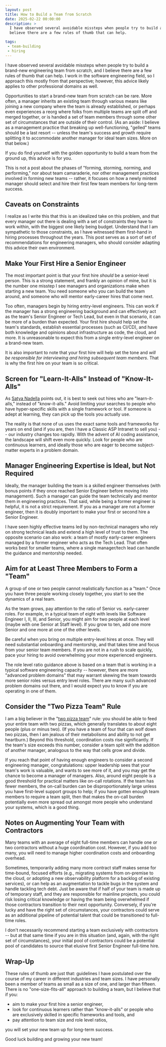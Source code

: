 ```yaml
---
layout: post
title: How to Build a Team from Scratch
date: 2025-02-22 00:00:00
description: >
  I have observed several avoidable missteps when people try to build a brand-new engineering team from scratch, and I
  believe there are a few rules of thumb that can help.

tags:
 - team-building
 - hiring
---
```


I have observed several avoidable missteps when people try to build a brand-new engineering team from scratch, and I
believe there are a few rules of thumb that can help. I work in the software engineering field, so I approach this
mostly from that perspective; however, this advice likely applies to other professional domains as well.

Opportunities to start a brand-new team from scratch can be rare. More often, a manager inherits an existing team
through various means like joining a new company where the team is already established, or perhaps even experiences a
reorg where folks from multiple teams are split off and merged together, or is handed a set of team members through some
other set of circumstances that are outside of their control. (As an aside: I believe as a management practice that
breaking up well-functioning, "gelled" teams should be a last resort -- unless the team's success and growth require
splitting it to accommodate another manager for ideal team sizes. More on that below.)

If you do find yourself with the golden opportunity to build a team from the ground up, this advice is for you.

This is not a post about the phases of "forming, storming, norming, and performing," nor about team camaraderie, nor
other management practices involved in forming new teams -- rather, it focuses on how a newly minted manager should
select and hire their first few team members for long-term success.

## Caveats on Constraints

I realize as I write this that this is an idealized take on this problem, and that every manager out there is dealing
with a set of constraints they have to work within, with the biggest one likely being budget. Understand that I am
sympathetic to those constraints, as I have witnessed them first-hand in hiring processes throughout the years. This
post serves as a sort of set of recommendations for engineering managers, who should consider adapting this advice their
own environment.

## Make Your First Hire a Senior Engineer

The most important point is that your first hire _should_ be a senior-level person. This is a strong statement, and frankly
an opinion of mine, but it is the number one misstep I see managers and organizations make when starting a new team. You
need someone who you can build the team around, and someone who will mentor early-career hires that come next.

Too often, managers begin by hiring entry-level engineers. This can work if the manager has a strong engineering
background and can effectively act as the team's Senior Engineer or Tech Lead, but even in that scenario, it can be more
of a burden than expected. Your first hire should help set the team's standards, establish essential processes (such as
CI/CD), and have both knowledge and opinions about infrastructure as code, the cloud, and more. It is unreasonable to
expect this from a single entry-level engineer on a brand-new team.

It is also important to note that your first hire will help set the tone and _will be responsible for interviewing and
hiring subsequent team members_. That is why the first hire on your team is so critical.

## Screen for "Learn-It-Alls" Instead of "Know-It-Alls"

As
[Satya Nadella](https://nextbigideaclub.com/magazine/conversation-microsofts-ceo-on-the-power-of-being-a-learn-it-all/17851/)
points out, it is best to seek out hires who are "learn-it-alls," instead of "know-it-alls." Avoid limiting your
searches to people who have hyper-specific skills with a single framework or tool. If someone is adept at learning, they
can pick up the tools you actually use.

The reality is that none of us uses the exact same tools and frameworks for years on end (and if you are, then I have a
Classic ASP Intranet to sell you) -- our industry changes too rapidly. With the advent of AI coding assistance, the
landscape will shift even more quickly. Look for people who are continuous learners, and ideally those who are eager to
become subject-matter experts in a problem domain.

## Manager Engineering Expertise is Ideal, but Not Required

Ideally, the manager building the team is a skilled engineer themselves (with bonus points if they once reached Senior
Engineer before moving into management). Such a manager can guide the team technically and mentor them in engineering
practices. That said, while being a former engineer is helpful, it is not a strict requirement. If you as a manager are
not a former engineer, then it is doubly important to make your first or second hire a Senior Engineer.

I have seen highly effective teams led by non-technical managers who rely on strong technical leads and extend a high
level of trust to them. The opposite scenario can also work: a team of mostly early-career engineers managed by a former
engineer who acts as the Tech Lead. That often works best for smaller teams, where a single manager/tech lead can handle
the guidance and mentorship needed.

## Aim for at Least Three Members to Form a "Team"

A group of one or two people cannot realistically function as a "team." Once you have three people working closely
together, you start to see the dynamics of a real team.

As the team grows, pay attention to the ratio of Senior vs. early-career roles. For example, in a typical team of eight
with levels like Software Engineer I, II, III, and Senior, you might aim for two people at each level (maybe with one
Senior at Staff level). If you grow to ten, add one more Senior and one more at one of the other levels.

Be careful when you bring on multiple entry-level hires at once. They will need substantial onboarding and mentorship,
and that takes time and focus from your senior team members. If you are not in a rush to scale quickly, pace your hiring
to avoid overwhelming your more experienced engineers.

The role level ratio guidance above is based on a team that is working in a typical software engineering capacity --
however, there are more "advanced problem domains" that may warrant skewing the team towards more senior roles versus
entry level roles. There are many such advanced problem domains out there, and I would expect you to know if you are
operating in one of them.

## Consider the "Two Pizza Team" Rule

I am a big believer in the "[two pizza team](https://aws.amazon.com/executive-insights/content/amazon-two-pizza-team/)"
rule: you should be able to feed your entire team with two pizzas, which generally translates to about eight people
(plus or minus two). (If you have a team of four that can wolf down two pizzas, then I am jealous of their metabolisms
and ability to not get heartburn.) Beyond this threshold, coordination costs rise significantly. If the team's size
exceeds this number, consider a team split with the addition of another manager, analogous to the way that cells grow
and divide.

If you reach that point of having enough engineers to consider a second engineering manager, congratulations: upper
leadership sees that your team's work is valuable, and wants to see more of it, and you may get the chance to become a
manager of managers. Also, around eight people is a good threshold for practical matters like on-call rotations. If the
team has fewer members, the on-call burden can be disproportionately large unless you have first-level support groups to
help; if you have gotten enough team members to require a team split, then that makes the on-call burden potentially
even more spread out amongst more people who understand your systems, which is a good thing.

## Notes on Augmenting Your Team with Contractors

Many teams with an average of eight full-time members can handle one or two contractors without a huge coordination
cost. However, if you add too many, you will need to manage higher coordination costs and onboarding overhead.

Sometimes, temporarily adding many more contract staff makes sense for time-bound, focused efforts (e.g., migrating
systems from on-premise to the cloud, or adopting a new observability platform for a backlog of existing services), or
can help as an augmentation to tackle bugs in the system and handle tackling tech debt. Just be aware that if half of
your team is made up of temporary staff, and they are responsible for mainline projects, you could risk losing critical
knowledge or having the team being overwhelmed if those contractors transition to their next opportunity. Conversely, if
you're lucky and have the right set of circumstances, your contractors could serve as an additional pipeline of
potential talent that could be transitioned to full-time roles.

I don't necessarily recommend starting a team exclusively with contractors -- but at that same time if you are in this
situation (and, again, with the right set of circumstances), your initial pool of contractors could be a potential pool
of candidates to source that elusive first Senior Engineer full-time hire.

## Wrap-Up

These rules of thumb are just that: guidelines I have postulated over the course of my career in different industries and
team sizes. I have personally been a member of teams as small as a size of one, and larger than fifteen. There is no
"one-size-fits-all" approach to building a team, but I believe that if you:

* aim to make your first hire a senior engineer,
* look for continuous learners rather than "know-it-alls" or people who are exclusively skilled in specific frameworks
  and tools, and
* pay attention to team size and role level ratios,

you will set your new team up for long-term success.

Good luck building and growing your new team!

